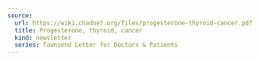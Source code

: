 ```yaml
---
source:
  url: https://wiki.chadnet.org/files/progesterone-thyroid-cancer.pdf
  title: Progesterone, thyroid, cancer
  kind: newsletter
  series: Townsend Letter for Doctors & Patients
---
```

